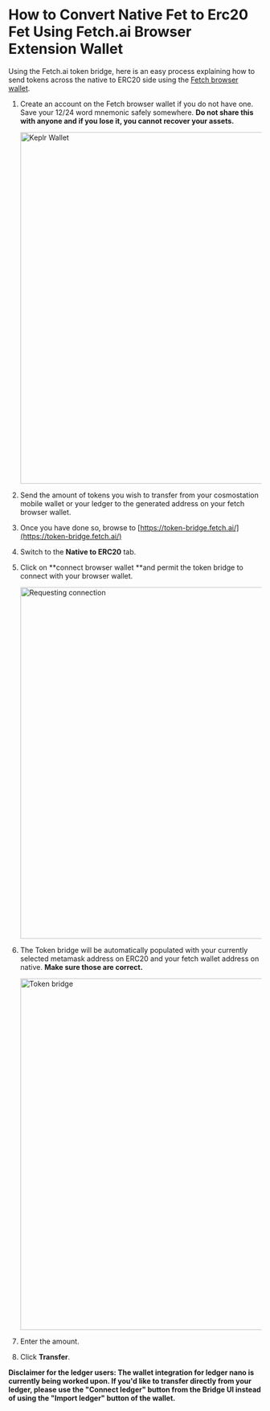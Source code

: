 # How to Convert Native Fet to Erc20 Fet Using Fetch.ai Browser Extension Wallet

Using the Fetch.ai token bridge, here is an easy process explaining how to send tokens across the native to ERC20 side using the [Fetch browser wallet](https://bit.ly/3G31QII).



1. Create an account on the Fetch browser wallet if you do not have one. 
   Save your 12/24 word mnemonic safely somewhere. 
    **Do not share this with anyone and if you lose it, you cannot recover your assets.**
     
     <img src="../images/keplr_wallet.png" alt="Keplr Wallet" class="center" style="display: block; margin-left: auto; margin-right: auto;width:700px;">
     
2. Send the amount of tokens you wish to transfer from your cosmostation mobile wallet or your ledger to the generated address on your fetch browser wallet.
3. Once you have done so, browse to [https://token-bridge.fetch.ai/](https://token-bridge.fetch.ai/)
4. Switch to the **Native to ERC20** tab.
5. Click on **connect browser wallet **and permit the token bridge to connect with your browser wallet.
   
    <img src="../images/connect_to_keplr.png" alt="Requesting connection" class="center" style="display: block; margin-left: auto; margin-right: auto;width:700px;">
    
6. The Token bridge will be automatically populated with your currently selected metamask address on ERC20 and your fetch wallet address on native. 
    **Make sure those are correct.**
     
     <img src="../images/token_bridge.png" alt="Token bridge" class="center" style="display: block; margin-left: auto; margin-right: auto;width:700px;">
     
7. Enter the amount.
8. Click **Transfer**.

**Disclaimer for the ledger users: The wallet integration for ledger nano is currently being worked upon. If you'd like to transfer directly from your ledger, please use the "Connect ledger" button from the Bridge UI instead of using the "Import ledger" button of the wallet.**
